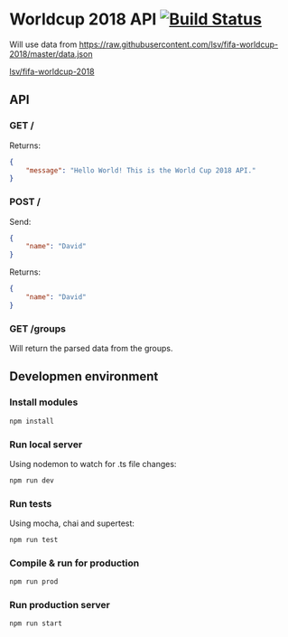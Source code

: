 # Worldcup 2018 API [![Build Status](https://travis-ci.org/Dellos7/worldcup2018-api.svg?branch=master)](https://travis-ci.org/Dellos7/worldcup2018-api)

Will use data from https://raw.githubusercontent.com/lsv/fifa-worldcup-2018/master/data.json

[lsv/fifa-worldcup-2018](https://github.com/lsv/fifa-worldcup-2018)

## API

### GET /

Returns:

```json
{
    "message": "Hello World! This is the World Cup 2018 API."
}
```

### POST /

Send:

```json
{
    "name": "David"
}
```

Returns:
```json
{
    "name": "David"
}
```

### GET /groups

Will return the parsed data from the groups.

## Developmen environment

### Install modules

```bash
npm install
```

### Run local server
Using nodemon to watch for .ts file changes:
```bash
npm run dev
```

### Run tests
Using mocha, chai and supertest:

```bash
npm run test
```

### Compile & run for production
```bash
npm run prod
```

### Run production server
```bash
npm run start
```